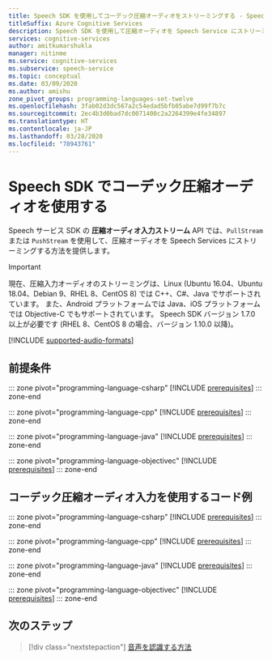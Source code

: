 ```yaml
---
title: Speech SDK を使用してコーデック圧縮オーディオをストリーミングする - Speech Service
titleSuffix: Azure Cognitive Services
description: Speech SDK を使用して圧縮オーディオを Speech Service にストリーミングする方法について学習します。 Linux の場合は C++、C#、Java で、Android の場合は Java で、iOS の場合は Objective-C で使用できます。
services: cognitive-services
author: amitkumarshukla
manager: nitinme
ms.service: cognitive-services
ms.subservice: speech-service
ms.topic: conceptual
ms.date: 03/09/2020
ms.author: amishu
zone_pivot_groups: programming-languages-set-twelve
ms.openlocfilehash: 3fab02d3dc567a2c54edad5bfb05abe7d99f7b7c
ms.sourcegitcommit: 2ec4b3d0bad7dc0071400c2a2264399e4fe34897
ms.translationtype: HT
ms.contentlocale: ja-JP
ms.lasthandoff: 03/28/2020
ms.locfileid: "78943761"
---
```

# <a name="use-codec-compressed-audio-input-with-the-speech-sdk"></a>Speech SDK でコーデック圧縮オーディオを使用する

Speech サービス SDK の **圧縮オーディオ入力ストリーム** API では、`PullStream` または `PushStream` を使用して、圧縮オーディオを Speech Services にストリーミングする方法を提供します。

> [!IMPORTANT]
> 現在、圧縮入力オーディオのストリーミングは、Linux (Ubuntu 16.04、Ubuntu 18.04、Debian 9、RHEL 8、CentOS 8) では C++、C#、Java でサポートされています。 また、Android プラットフォームでは Java、iOS プラットフォームでは Objective-C でもサポートされています。
> Speech SDK バージョン 1.7.0 以上が必要です (RHEL 8、CentOS 8 の場合、バージョン 1.10.0 以降)。

[!INCLUDE [supported-audio-formats](includes/supported-audio-formats.md)]

## <a name="prerequisites"></a>前提条件

::: zone pivot="programming-language-csharp"
[!INCLUDE [prerequisites](includes/how-tos/compressed-audio-input/csharp/prerequisites.md)]
::: zone-end

::: zone pivot="programming-language-cpp"
[!INCLUDE [prerequisites](includes/how-tos/compressed-audio-input/cpp/prerequisites.md)]
::: zone-end

::: zone pivot="programming-language-java"
[!INCLUDE [prerequisites](includes/how-tos/compressed-audio-input/java/prerequisites.md)]
::: zone-end

::: zone pivot="programming-language-objectivec"
[!INCLUDE [prerequisites](includes/how-tos/compressed-audio-input/objectivec/prerequisites.md)]
::: zone-end

## <a name="example-code-using-codec-compressed-audio-input"></a>コーデック圧縮オーディオ入力を使用するコード例

::: zone pivot="programming-language-csharp"
[!INCLUDE [prerequisites](includes/how-tos/compressed-audio-input/csharp/examples.md)]
::: zone-end

::: zone pivot="programming-language-cpp"
[!INCLUDE [prerequisites](includes/how-tos/compressed-audio-input/cpp/examples.md)]
::: zone-end

::: zone pivot="programming-language-java"
[!INCLUDE [prerequisites](includes/how-tos/compressed-audio-input/java/examples.md)]
::: zone-end

::: zone pivot="programming-language-objectivec"
[!INCLUDE [prerequisites](includes/how-tos/compressed-audio-input/objectivec/examples.md)]
::: zone-end

## <a name="next-steps"></a>次のステップ

> [!div class="nextstepaction"]
> [音声を認識する方法](quickstarts/speech-to-text-from-microphone.md)
